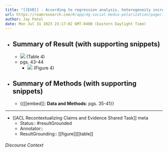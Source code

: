 ```yaml
---
title: "[[EVD]] - According to regression analysis, heterogeneity increased the level of depth of conversations. - [[@balcellsCrossingLinesTwitter2020]]"
url: https://roamresearch.com/#/app/dg-social-media-polarization/page/l-GuCGg0p
author: Jay Patel
date: Mon Jul 31 2023 23:17:02 GMT-0400 (Eastern Daylight Time)
---
```


- ## Summary of Result (with supporting snippets)
    - ![](https://firebasestorage.googleapis.com/v0/b/firescript-577a2.appspot.com/o/imgs%2Fapp%2Fdg-social-media-polarization%2FnXMEQFxGdZ.png?alt=media&token=c9d256c5-a7f1-487a-8d13-55ac82aa70d7) (Table 4)
    - pgs. 43-44
        - ![](https://firebasestorage.googleapis.com/v0/b/firescript-577a2.appspot.com/o/imgs%2Fapp%2Fdg-social-media-polarization%2FqFiIWLvDoz.09.12.png?alt=media&token=b4161c4c-58c3-4d16-b33c-fbf0f142f4e0) (Figure 4)
- ## Summary of Methods (with supporting snippets)
    - {{[[embed]]: **Data and Methods**: pgs. 35-41}}
- ---
- [[ACL Recontextualizing Claims and Evidence Shared Task]] meta
    - Status:: #resultGrounded
    - Annotator::
    - ResultGrounding:: [[figure]][[table]]

###### Discourse Context


